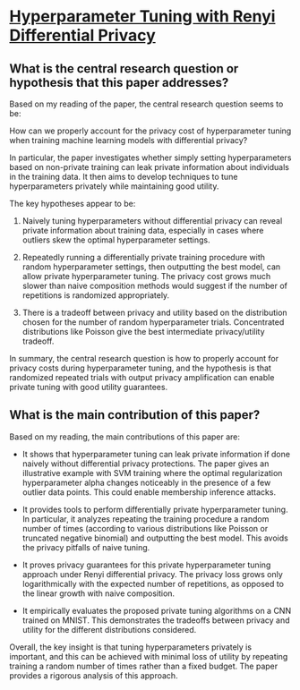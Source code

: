 # [Hyperparameter Tuning with Renyi Differential Privacy](https://arxiv.org/abs/2110.03620v2)

## What is the central research question or hypothesis that this paper addresses?

 Based on my reading of the paper, the central research question seems to be:

How can we properly account for the privacy cost of hyperparameter tuning when training machine learning models with differential privacy? 

In particular, the paper investigates whether simply setting hyperparameters based on non-private training can leak private information about individuals in the training data. It then aims to develop techniques to tune hyperparameters privately while maintaining good utility.

The key hypotheses appear to be:

1) Naively tuning hyperparameters without differential privacy can reveal private information about training data, especially in cases where outliers skew the optimal hyperparameter settings.

2) Repeatedly running a differentially private training procedure with random hyperparameter settings, then outputting the best model, can allow private hyperparameter tuning. The privacy cost grows much slower than naive composition methods would suggest if the number of repetitions is randomized appropriately.

3) There is a tradeoff between privacy and utility based on the distribution chosen for the number of random hyperparameter trials. Concentrated distributions like Poisson give the best intermediate privacy/utility tradeoff.

In summary, the central research question is how to properly account for privacy costs during hyperparameter tuning, and the hypothesis is that randomized repeated trials with output privacy amplification can enable private tuning with good utility guarantees.


## What is the main contribution of this paper?

 Based on my reading, the main contributions of this paper are:

- It shows that hyperparameter tuning can leak private information if done naively without differential privacy protections. The paper gives an illustrative example with SVM training where the optimal regularization hyperparameter alpha changes noticeably in the presence of a few outlier data points. This could enable membership inference attacks.

- It provides tools to perform differentially private hyperparameter tuning. In particular, it analyzes repeating the training procedure a random number of times (according to various distributions like Poisson or truncated negative binomial) and outputting the best model. This avoids the privacy pitfalls of naive tuning. 

- It proves privacy guarantees for this private hyperparameter tuning approach under Renyi differential privacy. The privacy loss grows only logarithmically with the expected number of repetitions, as opposed to the linear growth with naive composition.

- It empirically evaluates the proposed private tuning algorithms on a CNN trained on MNIST. This demonstrates the tradeoffs between privacy and utility for the different distributions considered.

Overall, the key insight is that tuning hyperparameters privately is important, and this can be achieved with minimal loss of utility by repeating training a random number of times rather than a fixed budget. The paper provides a rigorous analysis of this approach.
